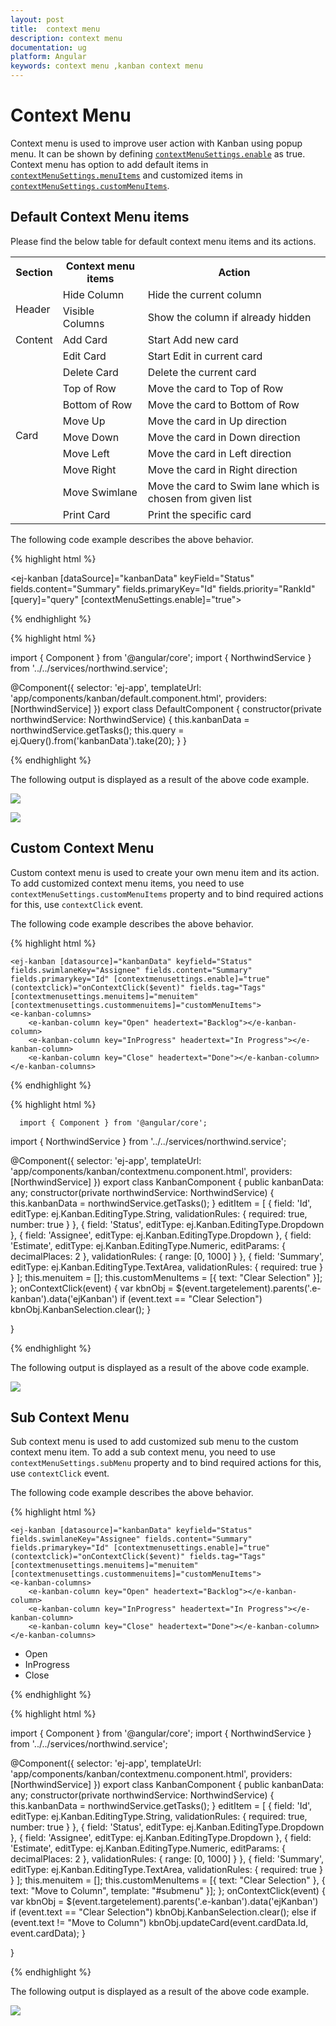 ```yaml
---
layout: post
title:  context menu 
description: context menu 
documentation: ug
platform: Angular
keywords: context menu ,kanban context menu 
---
```


# Context Menu  

Context menu is used to improve user action with Kanban using popup menu. It can be shown by defining [`contextMenuSettings.enable`](https://help.syncfusion.com/api/js/ejkanban#members:contextmenusettings-enable) as true. Context menu has option to add default items in [`contextMenuSettings.menuItems`](https://help.syncfusion.com/api/js/ejkanban#members:contextmenusettings-menuitems) and customized items in [`contextMenuSettings.customMenuItems`](https://help.syncfusion.com/api/js/ejkanban#members:contextmenusettings-custommenuitems).

## Default Context Menu items

Please find the below table for default context menu items and its actions.

<table>
        <tr>
            <th>
                Section 
            </th>
            <th>
               Context menu items 
            </th>
            <th>
                Action
            </th>
        </tr>
        <tr>
            <td rowspan="2">
                Header 
            </td>
            <td>
                Hide Column
            </td>
            <td>
               Hide the current column 
            </td>
        </tr>
        <tr>
            <td>
                Visible Columns
            </td>
            <td>
                Show the column if already hidden 
            </td>
        </tr>
       <tr>
            <td>
                Content
            </td>
            <td>
                Add Card 
            </td>
             <td>
                Start Add new card 
            </td>
        </tr>
        <tr>
            <td rowspan="10">
                Card
            </td>
            <td>
               Edit Card 
            </td>
            <td>
               Start Edit in current card 
            </td>
        </tr>
        <tr>
            <td>
               Delete Card 
            </td>
            <td>
                Delete the current card 
            </td>
        </tr>
        <tr>
            <td>
                Top of Row
            </td>
            <td>
                Move the card to Top of Row
            </td>
        </tr>
        <tr>
            <td>
               Bottom of Row
            </td>
            <td>
                Move the card to Bottom of Row
            </td>
        </tr>
        <tr>
            <td>
               Move Up
            </td>
            <td>
                Move the card in Up direction 
            </td>
        </tr>
        <tr>
            <td>
               Move Down
            </td>
            <td>
               Move the card in Down direction
            </td>
        </tr>
        <tr>
            <td>
                Move Left
            </td>
            <td>
                Move the card in Left direction
            </td>
        </tr>
        <tr>
            <td>
               Move Right
            </td>
            <td>
                Move the card in Right direction
            </td>
        </tr>
        <tr>
            <td>
              Move Swimlane
            </td>
            <td>
                Move the card to Swim lane which is chosen from given list
            </td>
        </tr>
         <tr>
            <td>
              Print Card
            </td>
            <td>
                Print the specific card
            </td>
        </tr>
    </table>

    
The following code example describes the above behavior.

{% highlight html %}

<ej-kanban [dataSource]="kanbanData" keyField="Status" fields.content="Summary" fields.primaryKey="Id" fields.priority="RankId" [query]="query" [contextMenuSettings.enable]="true">
    <e-kanban-columns>
        <e-kanban-column key="Open" headerText="Backlog"></e-kanban-column>
        <e-kanban-column key="InProgress" headerText="In Progress"></e-kanban-column>
        <e-kanban-column key="Close" headerText="Done"></e-kanban-column>
    </e-kanban-columns>
</ej-kanban>

{% endhighlight %}

{% highlight html %}

import { Component } from '@angular/core';
import { NorthwindService } from '../../services/northwind.service';

@Component({
  selector: 'ej-app',
  templateUrl: 'app/components/kanban/default.component.html',
  providers: [NorthwindService]
})
export class DefaultComponent {
  constructor(private northwindService: NorthwindService) {
      this.kanbanData = northwindService.getTasks();
      this.query = ej.Query().from('kanbanData').take(20);
  }
}

{% endhighlight %}

The following output is displayed as a result of the above code example.

![](Context_images/context_img1.png)

![](Context_images/context_img2.png)

## Custom Context Menu

Custom context menu is used to create your own menu item and its action. To add customized context menu items, you need to use `contextMenuSettings.customMenuItems` property and to bind required actions for this, use `contextClick` event.

The following code example describes the above behavior.

{% highlight html %}

    <ej-kanban [datasource]="kanbanData" keyfield="Status" fields.swimlaneKey="Assignee" fields.content="Summary" fields.primarykey="Id" [contextmenusettings.enable]="true" (contextclick)="onContextClick($event)" fields.tag="Tags" [contextmenusettings.menuitems]="menuitem" [contextmenusettings.custommenuitems]="customMenuItems">
    <e-kanban-columns>
        <e-kanban-column key="Open" headertext="Backlog"></e-kanban-column>
        <e-kanban-column key="InProgress" headertext="In Progress"></e-kanban-column>
        <e-kanban-column key="Close" headertext="Done"></e-kanban-column>
    </e-kanban-columns>
   </ej-kanban>

{% endhighlight %}

{% highlight html %}

      import { Component } from '@angular/core';
import { NorthwindService } from '../../services/northwind.service';

@Component({
    selector: 'ej-app',
    templateUrl: 'app/components/kanban/contextmenu.component.html',
    providers: [NorthwindService]
})
export class KanbanComponent {
    public kanbanData: any;
    constructor(private northwindService: NorthwindService) {
        this.kanbanData = northwindService.getTasks();
    }
    editItem = [
        { field: 'Id', editType: ej.Kanban.EditingType.String, validationRules: { required: true, number: true } },
        { field: 'Status', editType: ej.Kanban.EditingType.Dropdown },
        { field: 'Assignee', editType: ej.Kanban.EditingType.Dropdown },
        { field: 'Estimate', editType: ej.Kanban.EditingType.Numeric, editParams: { decimalPlaces: 2 }, validationRules: { range: [0, 1000] } },
        { field: 'Summary', editType: ej.Kanban.EditingType.TextArea, validationRules: { required: true } }
    ];
        this.menuitem = [];
        this.customMenuItems = [{ text: "Clear Selection" }];
    };
    onContextClick(event) {
        var kbnObj = $(event.targetelement).parents('.e-kanban').data('ejKanban')
        if (event.text == "Clear Selection")
            kbnObj.KanbanSelection.clear();
    }

} 

{% endhighlight %}


The following output is displayed as a result of the above code example.

![](Context_images/context_img3.png)

## Sub Context Menu

Sub context menu is used to add customized sub menu to the custom context menu item. To add a sub context menu, you need to use `contextMenuSettings.subMenu` property and to bind required actions for this, use `contextClick` event.

The following code example describes the above behavior.

{% highlight html %}

    <ej-kanban [datasource]="kanbanData" keyfield="Status" fields.swimlaneKey="Assignee" fields.content="Summary" fields.primarykey="Id" [contextmenusettings.enable]="true" (contextclick)="onContextClick($event)" fields.tag="Tags" [contextmenusettings.menuitems]="menuitem" [contextmenusettings.custommenuitems]="customMenuItems">
    <e-kanban-columns>
        <e-kanban-column key="Open" headertext="Backlog"></e-kanban-column>
        <e-kanban-column key="InProgress" headertext="In Progress"></e-kanban-column>
        <e-kanban-column key="Close" headertext="Done"></e-kanban-column>
    </e-kanban-columns>
   </ej-kanban>
<ul id="submenu">
    <li><a>Open</a> </li>
    <li><a>InProgress</a> </li>
    <li><a>Close</a> </li>
</ul> 

{% endhighlight %}

{% highlight html %}

import { Component } from '@angular/core';
import { NorthwindService } from '../../services/northwind.service';

@Component({
    selector: 'ej-app',
    templateUrl: 'app/components/kanban/contextmenu.component.html',
    providers: [NorthwindService]
})
export class KanbanComponent {
    public kanbanData: any;
    constructor(private northwindService: NorthwindService) {
        this.kanbanData = northwindService.getTasks();
    }
    editItem = [
        { field: 'Id', editType: ej.Kanban.EditingType.String, validationRules: { required: true, number: true } },
        { field: 'Status', editType: ej.Kanban.EditingType.Dropdown },
        { field: 'Assignee', editType: ej.Kanban.EditingType.Dropdown },
        { field: 'Estimate', editType: ej.Kanban.EditingType.Numeric, editParams: { decimalPlaces: 2 }, validationRules: { range: [0, 1000] } },
        { field: 'Summary', editType: ej.Kanban.EditingType.TextArea, validationRules: { required: true } }
    ];
        this.menuitem = [];
        this.customMenuItems = [{ text: "Clear Selection" }, { text: "Move to Column", template: "#submenu" }];
    };
    onContextClick(event) {
        var kbnObj = $(event.targetelement).parents('.e-kanban').data('ejKanban')
        if (event.text == "Clear Selection")
            kbnObj.KanbanSelection.clear();
        else if (event.text != "Move to Column")
            kbnObj.updateCard(event.cardData.Id, event.cardData);
    }

} 

{% endhighlight %}


The following output is displayed as a result of the above code example.

![](Context_images/context_img4.png)
